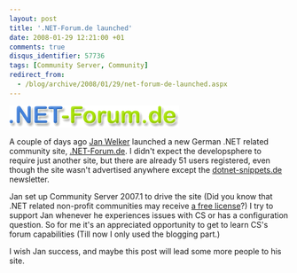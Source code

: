 ```yaml
---
layout: post
title: '.NET-Forum.de launched'
date: 2008-01-29 12:21:00 +01
comments: true
disqus_identifier: 57736
tags: [Community Server, Community]
redirect_from:
  - /blog/archive/2008/01/29/net-forum-de-launched.aspx
---
```


[![.NET Forum](/files/archive/dotnet-forum.gif)](http://dotnet-forum.de/)

A couple of days ago [Jan Welker](http://blog.jan-welker.de/) launched a new German .NET related community site, [.NET-Forum.de](http://dotnet-forum.de/). I didn't expect the developsphere to require just another site, but there are already 51 users registered, even though the site wasn't advertised anywhere except the [dotnet-snippets.de](http://dotnet-snippets.de) newsletter.

Jan set up Community Server 2007.1 to drive the site (Did you know that .NET related non-profit communities may receive [a free license](http://docs.communityserver.org/kb/article.aspx/160/i-am-a-net-user-group-or-not-for-profit-net-community-site-do-you-have-discounts-available/)?) I try to support Jan whenever he experiences issues with CS or has a configuration question. So for me it's an appreciated opportunity to get to learn CS's forum capabilities (Till now I only used the blogging part.)

I wish Jan success, and maybe this post will lead some more people to his site.

